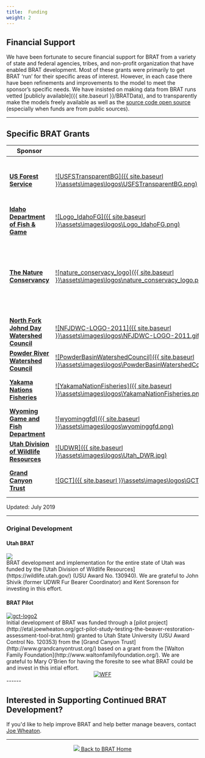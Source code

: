 ```yaml
---
title:  Funding
weight: 2
---
```


## Financial Support

We have been fortunate to secure financial support for BRAT from a variety of state and federal agencies, tribes, and non-profit organization that have enabled BRAT development. Most of these grants were primarily to get BRAT ‘run’ for their specific areas of interest. However, in each case there have been refinements and improvements to the model to meet the sponsor’s specific needs. We have insisted on making data from BRAT runs vetted [publicly available]({{ site.baseurl }}/BRATData), and to transparently make the models freely available as well as the [source code open source](https://github.com/Riverscapes/pyBRAT)  (especially when funds are from public sources). 

------

## Specific BRAT Grants



| Sponsor   | | Geography   | Year(s)   | Status      |
| ---------------------------------------- | - | -------------------- | -------------- | ------------- |
| **[US Forest Service](https://www.fs.fed.us)** |[![USFSTransparentBG]({{ site.baseurl }}\assets\images\logos\USFSTransparentBG.png)](https://www.fs.fed.us)| [Greater Yellowstone Ecosystem](https://www.nps.gov/yell/learn/nature/greater-yellowstone-ecosystem.htm) (Idaho, Wyoming & Montana) | 2018-2019 | In progress     |
| **[Idaho Department of Fish & Game](https://idfg.idaho.gov/)** | [![Logo_IdahoFG]({{ site.baseurl }}\assets\images\logos\Logo_IdahoFG.png)](https://idfg.idaho.gov/)| State of Idaho                           | 2018-2019 | [Complete]({{ site.baseurl }}/BRATData/USA/IDFG_Idaho/) |
| **[The Nature Conservancy](https://www.nature.org/ourinitiatives/regions/northamerica/unitedstates/california/index.htm)** | [![nature_conservacy_logo]({{ site.baseurl }}\assets\images\logos\nature_conservacy_logo.png)](https://www.nature.org/ourinitiatives/regions/northamerica/unitedstates/california/index.htm)  | Sierra Nevada, Northern Coast Range, Desert Terminal Lakes Watersheds (California & Nevada) | 2018-2019 | [Complete]({{ site.baseurl }}/BRATData/USA/TNC_SierraNevada/) |
| **[North Fork Johnd Day Watershed Council](http://nfjdwc.org/)** | [![NFJDWC-LOGO-2011]({{ site.baseurl }}\assets\images\logos\NFJDWC-LOGO-2011.gif)](http://nfjdwc.org/) | John Day Watershed (Oregon)              | 2018-2019 | [Complete]({{ site.baseurl }}/BRATData/USA/NFJDWC_JohnDay/)   |
| **[Powder River Watershed Council](http://www.powderbasinwatershedcouncil.org/)** | [![PowderBasinWatershedCouncil]({{ site.baseurl }}\assets\images\logos\PowderBasinWatershedCouncil.png)](http://www.powderbasinwatershedcouncil.org/)| Burnt River Watershed (Oregon)           | 2018-2019 | [Complete]({{ site.baseurl }}/BRATData/USA/PBWC_Burnt/) |
| **[Yakama Nations Fisheries](http://yakamafish-nsn.gov/)** | [![YakamaNationFisheries]({{ site.baseurl }}\assets\images\logos\YakamaNationFisheries.png)](http://yakamafish-nsn.gov/)| Yakima and Klikitat Watersheds (Washington) | 2017-2018   | [Complete]({{ site.baseurl}}/BRATData/USA/Yakama_Nation/) |
| **[Wyoming Game and Fish Department](https://wgfd.wyo.gov/)** | [![wyominggfd]({{ site.baseurl }}\assets\images\logos\wyominggfd.png)](https://wgfd.wyo.gov/) | Upper Green River Watershed              | 2016-2017   | Complete     |
| **[Utah Division of Wildlife Resources](https://wildlife.utah.gov)** |[![UDWR]({{ site.baseurl }}\assets\images\logos\Utah_DWR.jpg)](https://wildlife.utah.gov) | State of Utah                            |  2014-2015   | [Complete]({{ site.baseurl }}\BRATData\USA\UDWR_Utah\)     |
| **[Grand Canyon Trust](http://www.grandcanyontrust.org/)** | [![GCT]({{ site.baseurl }}\assets\images\logos\GCT.jpg)](http://www.grandcanyontrust.org/)| Escalante River Watershed                | 2011-2012   | [Complete]({{ site.baseurl }}http://etal.joewheaton.org/gct-pilot-study-testing-the-beaver-restoration-assessment-tool-brat.html) |


Updated: July 2019

------

### Original Development
#### Utah BRAT
<div class="float-right"><a href="https://wildlife.utah.gov"><img src="{{ site.baseurl }}/assets/images/logos/Utah_DWR.jpg"></a></div> BRAT development and implementation for the entire state of Utah was funded by the [Utah Division of Wildlife Resources](https://wildlife.utah.gov/)  (USU Award No. 130940). We are grateful to John Shivik (former UDWR Fur Bearer Coordinator) and Kent Sorenson for investing in this effort.

#### BRAT Pilot

<div class="float-right"><a href="http://www.grandcanyontrust.org/"><img src="/assets/images/logos/GCT.jpg" alt="gct-logo2"></a></div> Initial development of BRAT was funded through a [pilot project](http://etal.joewheaton.org/gct-pilot-study-testing-the-beaver-restoration-assessment-tool-brat.html) granted to Utah State University (USU Award Control No. 120353) from the [Grand Canyon Trust](http://www.grandcanyontrust.org/) based on a grant from the [Walton Family Foundation](http://www.waltonfamilyfoundation.org/). We are grateful to Mary O'Brien for having the foresite to see what BRAT could be and invest in this intial effort. 
<div align="center">
	<div><a href="http://www.waltonfamilyfoundation.org"><img src="/assets/images/logos/WFF.jpg" alt="WFF"></a></div>
</div>
------

## Interested in Supporting Continued BRAT Development?

If you'd like to help improve BRAT and help better manage beavers, contact [Joe Wheaton](http://www.joewheaton.org/contact.html). 



------
<div align="center">
	<a class="hollow button" href="{{ site.baseurl }}/"><img src="{{ site.baseurl }}/assets/images/favicons/favicon-16x16.png">  Back to BRAT Home </a>  
</div>


